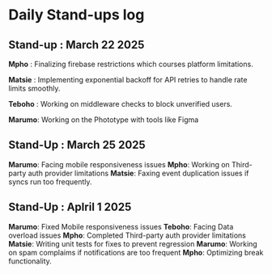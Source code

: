 # Daily Stand-ups log
## Stand-up : March 22 2025

   **Mpho** : Finalizing firebase restrictions which courses platform limitations.
   
   **Matsie** : Implementing exponential backoff for API retries to handle rate limits smoothly.
   
   **Teboho** : Working on middleware checks to block unverified users.
   
  **Marumo**: Working on the Phototype with tools like Figma 

## Stand-Up : March 25 2025
   
   **Marumo**: Facing mobile responsiveness issues
   **Mpho**: Working on Third-party auth provider limitations
  **Matsie**: Faxing event duplication issues if syncs run too frequently.
 
## Stand-Up : Aplril 1 2025
   **Marumo**: Fixed Mobile responsiveness issues
   **Teboho**: Facing Data overload issues
  **Mpho**: Completed Third-party auth provider limitations
 **Matsie**: Writing unit tests for fixes to prevent regression
 **Marumo**: Working on spam complaims if notifications are too frequent
  **Mpho**: Optimizing break functionality.
